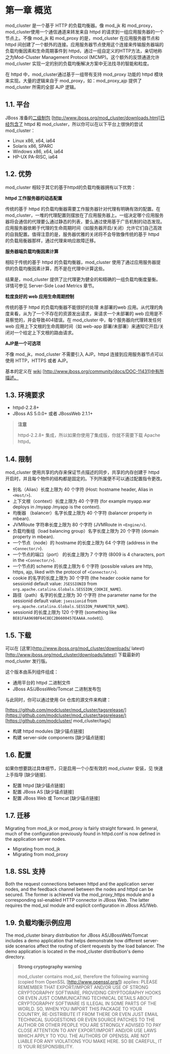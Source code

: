 # 第一章 概览

mod_cluster 是一个基于 HTTP 的负载均衡器。像 mod_jk 和 mod_proxy，mod_cluster使用一个通信通道来转发来自 httpd 的请求到一组应用服务器的一个节点上。不像 mod_jk 和 mod_proxy 的是，mod_cluster 在应用服务器节点和 httpd 间创建了一个额外的连接。应用服务器节点使用这个连接来传输服务器端的负载均衡因素和生命周期事件到 httpd，通过一组自定义的HTTP方法，亲切地称之为Mod-Cluster Management Protocol (MCMP)。这个额外的反馈通道允许 mod_cluster 实现一定的别的负载均衡解决方案中无法找寻的智能和粒度。

在 httpd 中，mod_cluster通过基于一组带有支持 mod_proxy 功能的 httpd 模块来实现。大量的逻辑来自于 mod_proxy，如：mod_proxy_ajp 提供了 mod_cluster 所需的全部 AJP 逻辑。

## 1.1. 平台

JBoss 准备的[二级制包](http://www.jboss.org/mod_cluster/downloads.html) [http://www.jboss.org/mod_cluster/downloads.html]已经包含了 httpd 和 mod_cluster，所以你可以在以下平台上很快的尝试 mod_cluster：

* Linux x86, x64, ia64
* Solaris x86, SPARC
* Windows x86, x64, ia64
* HP-UX PA-RISC, ia64

## 1.2. 优势

mod_cluster 相较于其它的基于httpd的负载均衡器拥有以下优势：

**httpd 工作服务器的动态配置**

传统的基于 httpd 的负载均衡器需要工作服务器针对代理有明确有效的配置。在 mod_cluster，一堆的代理配置则摆放在了应用服务器上。一组决定哪个应用服务器将会通信的代理要么通过静态的列表，要么通过使用基于广告机制的动态发现。应用服务器依赖于代理的生命周期时间（如服务器开启/关闭）允许它们自己高效的自我配置。值得注意的是，服务器优雅的关闭将不会导致像传统的基于 httpd 的负载局衡器那样，通过代理来响应故障迁移。

**服务器端负载均衡因素计算**

相较于传统的基于 httpd 的负载均衡器，mod_cluster 使用了通过应用服务器提供的负载均衡因素计算，而不是在代理中计算这些。

结果是，mod_cluster 提供了比代理更为健全的和精确的一组负载均衡度量衡。详情可参见 Server-Side Load Metrics 章节。

**粒度良好的 web 应用生命周期控制**

传统的基于 httpd 的负载均衡器不能很好的处理 未部署的web 应用。从代理的角度来看，从为了一个不存在的资源发出请求，来请求一个未部署的 web 应用是不易察觉的，并会导致404错误。在 mod_cluster 中，每个服务器向代理转发任何 web 应用上下文根的生命周期时间（如 web-app 部署/未部署）来通知它开启/关闭对一个给定上下文根的路由请求。

**AJP是一个可选项**

不像 mod_jk，mod_cluster 不需要引入 AJP。httpd 连接到应用服务器节点可以使用 HTTP，HTTPS 或者 AJP。

基本的定义在 [wiki](http://www.jboss.org/community/docs/DOC-11431) [http://www.jboss.org/community/docs/DOC-11431]中有所描述。

## 1.3. 环境要求

* httpd-2.2.8+
* JBoss AS 5.0.0+ 或者 JBossWeb 2.1.1+


> **注意**
> 
> httpd-2.2.8+ 集成，所以如果你使用了集成版，你就不需要下载 Apache httpd。

## 1.4. 限制

mod_cluster 使用共享的内存来保证节点描述的同步，共享的内存创建于 httpd 开启时，并且每个物件的结构都是固定的。下列所属便不可以通过配置指令更改。

* 别名（Alias）长度上限为 40 个字符 (Host: hostname header, Alias in ```<Host/>```).
* 上下文根（context）长度上限为 40 个字符 (for example myapp.war deploys in /myapp /myapp is the context).
* 均衡器 （balancer）名字长度上限为 40 个字符 (balancer property in mbean).
* JVMRoute 字符串长度上限为 80 个字符 (JVMRoute in ```<Engine/>```).
* 负载均衡组（load balancing group）名字长度上限为 20 个字符 (domain property in mbean).
* 一个节点（node）的 hostname 的长度上限为 64 个字符 (address in the ```<Connector/>```).
* 一个节点的端口（port） 的长度上限为 7 个字符 (8009 is 4 characters, port in the ```<Connector/>```).
* 一个节点的 scheme 的长度上限为 6 个字符 (possible values are http, https, ajp, liked with the protocol of ```<Connector/>```).
* cookie 的名字的长度上限为 30 个字符 (the header cookie name for sessionid default value: ```JSESSIONID``` from ```org.apache.catalina.Globals.SESSION_COOKIE_NAME```).
* 路径（path）名字的长度上限为 30 个字符 (the parameter name for the sessionid default value: ```jsessionid``` from ```org.apache.catalina.Globals.SESSION_PARAMETER_NAME```).
* sessionid 的长度上限为 120 个字符 (something like ```BE81FAA969BF64C8EC2B6600457EAAAA.node01```).

## 1.5. 下载

可以在 [这里](http://www.jboss.org/mod_cluster/downloads/ latest) [http://www.jboss.org/mod_cluster/downloads/latest] 下载最新的 mod_cluster 发行版。

这个版本由系列组件组成：

* 通用平台的 httpd 二进制文件
* JBoss AS/JBossWeb/Tomcat 二进制发布包

与此同时，你可以通过使用 Git 仓库的源文件来构建：

[https://github.com/modcluster/mod_cluster/tagsrelease/](https://github.com/modcluster/mod_cluster/tagsrelease/) [https://github.com/modcluster/
mod_cluster/tags]

* 构建 httpd modules [缺少锚点链接]
* 构建 server-side components [缺少锚点链接]

## 1.6. 配置

如果你想要跳过具体细节，只是启用一个小型有效的 mod_cluster 安装，见 快速上手指导 [缺少链接].

* 配置 httpd [缺少锚点链接]
* 配置 JBoss AS [缺少锚点链接]
* 配置 JBoss Web 或 Tomcat [缺少锚点链接]

## 1.7. 迁移

Migrating from mod_jk or mod_proxy is fairly straight forward. In general, much of the configuration previously found in httpd.conf is now defined in the application server nodes.

* Migrating from mod_jk
* Migrating from mod_proxy

## 1.8. SSL 支持

Both the request connections between httpd and the application server nodes, and the feedback channel between the nodes and httpd can be secured. The former is achieved via the
mod_proxy_https module and a corresponding ssl-enabled HTTP connector in JBoss Web. The
latter requires the mod_ssl module and explicit configuration in JBoss AS/Web.

## 1.9. 负载均衡示例应用

The mod_cluster binary distribution for JBoss AS/JBossWeb/Tomcat includes a demo application that helps demonstrate how different server-side scenarios affect the routing of client requests by the load balancer. The demo application is located in the mod_cluster distribution's demo directory.

> **Strong cryptography warning**
> 
> mod_cluster contains mod_ssl, therefore the following warning (copied from OpenSSL [http://www.openssl.org/]) applies:
> PLEASE REMEMBER THAT EXPORT/IMPORT AND/OR USE OF STRONG CRYPTOGRAPHY SOFTWARE, PROVIDING CRYPTOGRAPHY HOOKS OR EVEN JUST COMMUNICATING TECHNICAL DETAILS ABOUT CRYPTOGRAPHY SOFTWARE IS ILLEGAL IN SOME PARTS OF THE WORLD. SO, WHEN YOU IMPORT THIS PACKAGE TO YOUR COUNTRY, RE-DISTRIBUTE IT FROM THERE OR EVEN JUST EMAIL TECHNICAL SUGGESTIONS OR EVEN SOURCE PATCHES TO THE AUTHOR OR OTHER PEOPLE YOU ARE STRONGLY ADVISED TO PAY CLOSE ATTENTION TO ANY EXPORT/IMPORT AND/OR USE LAWS WHICH APPLY TO YOU. THE AUTHORS OF OPENSSL ARE NOT LIABLE FOR ANY VIOLATIONS YOU MAKE HERE. SO BE CAREFUL, IT IS YOUR RESPONSIBILITY.



